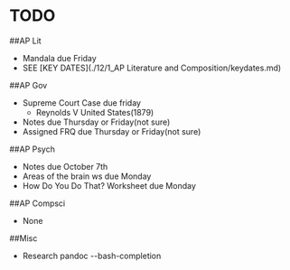 # TODO

##AP Lit  
  - Mandala due Friday
  - SEE [KEY DATES](./12/1_AP Literature and Composition/keydates.md)

##AP Gov  
  - Supreme Court Case due friday
    * Reynolds V United States(1879)
  - Notes due Thursday or Friday(not sure)
  - Assigned FRQ due Thursday or Friday(not sure)

##AP Psych
  - Notes due October 7th
  - Areas of the brain ws due Monday
  - How Do You Do That? Worksheet due Monday

##AP Compsci
  - None

##Misc
  - Research pandoc --bash-completion
